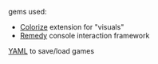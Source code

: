 gems used:
- [Colorize](https://github.com/fazibear/colorize) extension for "visuals"
- [Remedy](https://github.com/acook/remedy) console interaction framework

[YAML](https://yaml.org/) to save/load games
